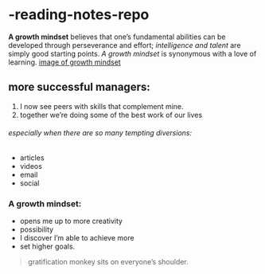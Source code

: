 # -reading-notes-repo
**A growth mindset** believes that one’s fundamental abilities can be developed through perseverance and effort; *intelligence and talent* are simply good starting points. *A growth mindset* is synonymous with a love of learning. [image of growth mindset](https://images.app.goo.gl/S94b6YHURA1XLiB57)

## more successful managers: 
1. I now see peers with skills that complement mine. 
2. together we’re doing some of the best work of our lives

###### especially when there are so many tempting diversions: 
* articles 
* videos 
* email 
* social

### A growth mindset:
- opens me up to more creativity 
- possibility
- I discover I’m able to achieve more
- set higher goals.

> gratification monkey sits on everyone’s shoulder.
